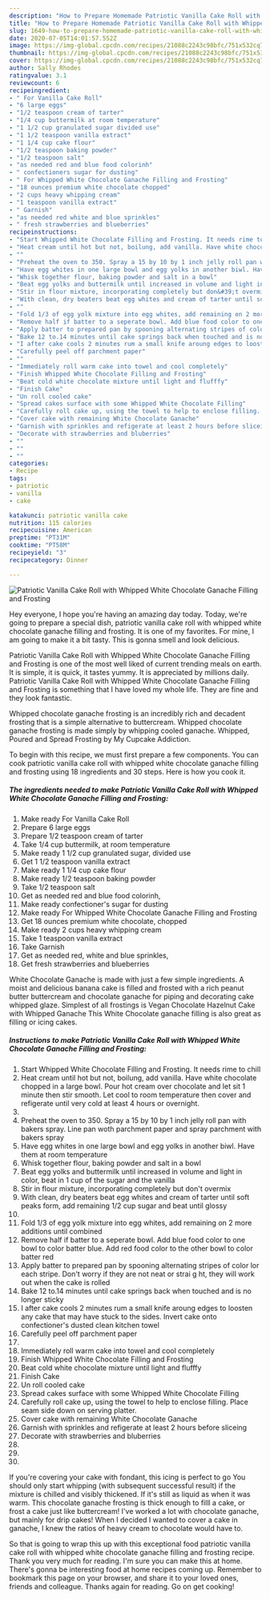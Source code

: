 ```yaml
---
description: "How to Prepare Homemade Patriotic Vanilla Cake Roll with Whipped White Chocolate Ganache Filling and Frosting"
title: "How to Prepare Homemade Patriotic Vanilla Cake Roll with Whipped White Chocolate Ganache Filling and Frosting"
slug: 1649-how-to-prepare-homemade-patriotic-vanilla-cake-roll-with-whipped-white-chocolate-ganache-filling-and-frosting
date: 2020-07-05T14:01:57.552Z
image: https://img-global.cpcdn.com/recipes/21088c2243c98bfc/751x532cq70/patriotic-vanilla-cake-roll-with-whipped-white-chocolate-ganache-filling-and-frosting-recipe-main-photo.jpg
thumbnail: https://img-global.cpcdn.com/recipes/21088c2243c98bfc/751x532cq70/patriotic-vanilla-cake-roll-with-whipped-white-chocolate-ganache-filling-and-frosting-recipe-main-photo.jpg
cover: https://img-global.cpcdn.com/recipes/21088c2243c98bfc/751x532cq70/patriotic-vanilla-cake-roll-with-whipped-white-chocolate-ganache-filling-and-frosting-recipe-main-photo.jpg
author: Sally Rhodes
ratingvalue: 3.1
reviewcount: 6
recipeingredient:
- " For Vanilla Cake Roll"
- "6 large eggs"
- "1/2 teaspoon cream of tarter"
- "1/4 cup buttermilk at room temperature"
- "1 1/2 cup granulated sugar divided use"
- "1 1/2 teaspoon vanilla extract"
- "1 1/4 cup cake flour"
- "1/2 teaspoon baking powder"
- "1/2 teaspoon salt"
- "as needed red and blue food colorinh"
- " confectioners sugar for dusting"
- " For Whipped White Chocolate Ganache Filling and Frosting"
- "18 ounces premium white chocolate chopped"
- "2 cups heavy whipping cream"
- "1 teaspoon vanilla extract"
- " Garnish"
- "as needed red white and blue sprinkles"
- " fresh strawberries and blueberries"
recipeinstructions:
- "Start Whipped White Chocolate Filling and Frosting. It needs rime to chill"
- "Heat cream until hot but not, boilung, add vanilla. Have white chocolate chopped in a large bowl. Pour hot cream over chocolate and let sit 1 minute then stir smooth. Let cool to room temperature then cover and refigerate until very cold at least 4 hours or overnight."
- ""
- "Preheat the oven to 350. Spray a 15 by 10 by 1 inch jelly roll pan with bakers spray. Line pan woth parchment paper and spray parchment with bakers spray"
- "Have egg whites in one large bowl and egg yolks in another biwl. Have them at room temperature"
- "Whisk together flour, baking powder and salt in a bowl"
- "Beat egg yolks and buttermilk until increased in volume and light in color, beat in 1 cup of the sugar and the vanilla"
- "Stir in flour mixture, incorporating completely but don&#39;t overmix"
- "With clean, dry beaters beat egg whites and cream of tarter until soft peaks form, add remaining 1/2 cup sugar and beat until glossy"
- ""
- "Fold 1/3 of egg yolk mixture into egg whites, add remaining on 2 more additions until combined"
- "Remove half if batter to a seperate bowl. Add blue food color to one bowl to color batter blue. Add red food color to the other bowl to color batter red"
- "Apply batter to prepared pan by spooning alternating stripes of color lor each stripe. Don&#39;t worry if they are not neat or strai g ht, they will work out when the cake is rolled"
- "Bake 12 to.14 minutes until cake springs back when touched and is no longer sticky"
- "I after cake cools 2 minutes rum a small knife aroung edges to loosten any cake that may have stuck to the sides. Invert cake onto confectioner&#39;s dusted clean kitchen towel"
- "Carefully peel off parchment paper"
- ""
- "Immediately roll warm cake into towel and cool completely"
- "Finish Whipped White Chocolate Filling and Frosting"
- "Beat cold white chocolate mixture until light and flufffy"
- "Finish Cake"
- "Un roll cooled cake"
- "Spread cakes surface with some Whipped White Chocolate Filling"
- "Carefully roll cake up, using the towel to help to enclose filling. Place seam side down on serving platter."
- "Cover cake with remaining White Chocolate Ganache"
- "Garnish with sprinkles and refigerate at least 2 hours before sliceing"
- "Decorate with strawberries and bluberries"
- ""
- ""
- ""
categories:
- Recipe
tags:
- patriotic
- vanilla
- cake

katakunci: patriotic vanilla cake 
nutrition: 115 calories
recipecuisine: American
preptime: "PT31M"
cooktime: "PT58M"
recipeyield: "3"
recipecategory: Dinner

---
```



![Patriotic Vanilla Cake Roll with Whipped White Chocolate Ganache Filling and Frosting](https://img-global.cpcdn.com/recipes/21088c2243c98bfc/751x532cq70/patriotic-vanilla-cake-roll-with-whipped-white-chocolate-ganache-filling-and-frosting-recipe-main-photo.jpg)

Hey everyone, I hope you're having an amazing day today. Today, we're going to prepare a special dish, patriotic vanilla cake roll with whipped white chocolate ganache filling and frosting. It is one of my favorites. For mine, I am going to make it a bit tasty. This is gonna smell and look delicious.

Patriotic Vanilla Cake Roll with Whipped White Chocolate Ganache Filling and Frosting is one of the most well liked of current trending meals on earth. It is simple, it is quick, it tastes yummy. It is appreciated by millions daily. Patriotic Vanilla Cake Roll with Whipped White Chocolate Ganache Filling and Frosting is something that I have loved my whole life. They are fine and they look fantastic.

Whipped chocolate ganache frosting is an incredibly rich and decadent frosting that is a simple alternative to buttercream. Whipped chocolate ganache frosting is made simply by whipping cooled ganache. Whipped, Poured and Spread Frosting by My Cupcake Addiction.


To begin with this recipe, we must first prepare a few components. You can cook patriotic vanilla cake roll with whipped white chocolate ganache filling and frosting using 18 ingredients and 30 steps. Here is how you cook it.

<!--inarticleads1-->

##### The ingredients needed to make Patriotic Vanilla Cake Roll with Whipped White Chocolate Ganache Filling and Frosting:

1. Make ready  For Vanilla Cake Roll
1. Prepare 6 large eggs
1. Prepare 1/2 teaspoon cream of tarter
1. Take 1/4 cup buttermilk, at room temperature
1. Make ready 1 1/2 cup granulated sugar, divided use
1. Get 1 1/2 teaspoon vanilla extract
1. Make ready 1 1/4 cup cake flour
1. Make ready 1/2 teaspoon baking powder
1. Take 1/2 teaspoon salt
1. Get as needed red and blue food colorinh,
1. Make ready  confectioner&#39;s sugar for dusting
1. Make ready  For Whipped White Chocolate Ganache Filling and Frosting
1. Get 18 ounces premium white chocolate, chopped
1. Make ready 2 cups heavy whipping cream
1. Take 1 teaspoon vanilla extract
1. Take  Garnish
1. Get as needed red, white and blue sprinkles,
1. Get  fresh strawberries and blueberries


White Chocolate Ganache is made with just a few simple ingredients. A moist and delicious banana cake is filled and frosted with a rich peanut butter buttercream and chocolate ganache for piping and decorating cake whipped glaze. Simplest of all frostings is Vegan Chocolate Hazelnut Cake with Whipped Ganache This White Chocolate ganache filling is also great as filling or icing cakes. 

<!--inarticleads2-->

##### Instructions to make Patriotic Vanilla Cake Roll with Whipped White Chocolate Ganache Filling and Frosting:

1. Start Whipped White Chocolate Filling and Frosting. It needs rime to chill
1. Heat cream until hot but not, boilung, add vanilla. Have white chocolate chopped in a large bowl. Pour hot cream over chocolate and let sit 1 minute then stir smooth. Let cool to room temperature then cover and refigerate until very cold at least 4 hours or overnight.
1. 
1. Preheat the oven to 350. Spray a 15 by 10 by 1 inch jelly roll pan with bakers spray. Line pan woth parchment paper and spray parchment with bakers spray
1. Have egg whites in one large bowl and egg yolks in another biwl. Have them at room temperature
1. Whisk together flour, baking powder and salt in a bowl
1. Beat egg yolks and buttermilk until increased in volume and light in color, beat in 1 cup of the sugar and the vanilla
1. Stir in flour mixture, incorporating completely but don&#39;t overmix
1. With clean, dry beaters beat egg whites and cream of tarter until soft peaks form, add remaining 1/2 cup sugar and beat until glossy
1. 
1. Fold 1/3 of egg yolk mixture into egg whites, add remaining on 2 more additions until combined
1. Remove half if batter to a seperate bowl. Add blue food color to one bowl to color batter blue. Add red food color to the other bowl to color batter red
1. Apply batter to prepared pan by spooning alternating stripes of color lor each stripe. Don&#39;t worry if they are not neat or strai g ht, they will work out when the cake is rolled
1. Bake 12 to.14 minutes until cake springs back when touched and is no longer sticky
1. I after cake cools 2 minutes rum a small knife aroung edges to loosten any cake that may have stuck to the sides. Invert cake onto confectioner&#39;s dusted clean kitchen towel
1. Carefully peel off parchment paper
1. 
1. Immediately roll warm cake into towel and cool completely
1. Finish Whipped White Chocolate Filling and Frosting
1. Beat cold white chocolate mixture until light and flufffy
1. Finish Cake
1. Un roll cooled cake
1. Spread cakes surface with some Whipped White Chocolate Filling
1. Carefully roll cake up, using the towel to help to enclose filling. Place seam side down on serving platter.
1. Cover cake with remaining White Chocolate Ganache
1. Garnish with sprinkles and refigerate at least 2 hours before sliceing
1. Decorate with strawberries and bluberries
1. 
1. 
1. 


If you&#39;re covering your cake with fondant, this icing is perfect to go You should only start whipping (with subsequent successful result) if the mixture is chilled and visibly thickened. If it&#39;s still as liquid as when it was warm. This chocolate ganache frosting is thick enough to filll a cake, or frost a cake just like buttercream! I&#39;ve worked a lot with chocolate ganache, but mainly for drip cakes! When I decided I wanted to cover a cake in ganache, I knew the ratios of heavy cream to chocolate would have to. 

So that is going to wrap this up with this exceptional food patriotic vanilla cake roll with whipped white chocolate ganache filling and frosting recipe. Thank you very much for reading. I'm sure you can make this at home. There's gonna be interesting food at home recipes coming up. Remember to bookmark this page on your browser, and share it to your loved ones, friends and colleague. Thanks again for reading. Go on get cooking!
